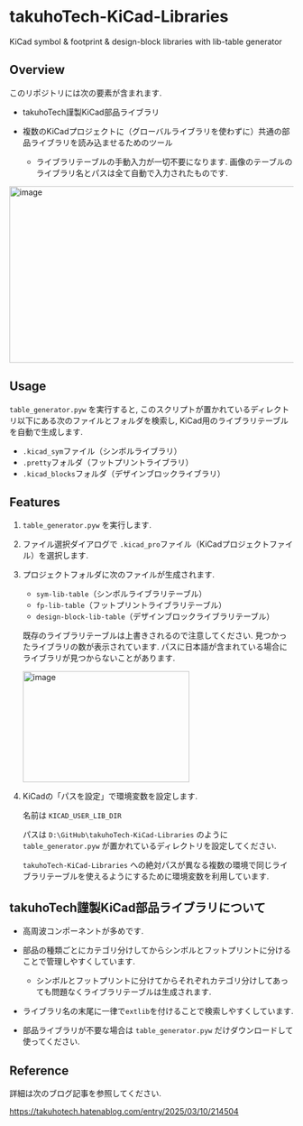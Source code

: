 # takuhoTech-KiCad-Libraries
KiCad symbol & footprint & design-block libraries with lib-table generator

## Overview
このリポジトリには次の要素が含まれます.
- takuhoTech謹製KiCad部品ライブラリ
- 複数のKiCadプロジェクトに（グローバルライブラリを使わずに）共通の部品ライブラリを読み込ませるためのツール
  
  - ライブラリテーブルの手動入力が一切不要になります. 画像のテーブルのライブラリ名とパスは全て自動で入力されたものです.

<img width="757" height="313" alt="image" src="https://github.com/user-attachments/assets/f7891152-8964-4a21-b111-2ebbee7cef40" />

## Usage
`table_generator.pyw` を実行すると, このスクリプトが置かれているディレクトリ以下にある次のファイルとフォルダを検索し, KiCad用のライブラリテーブルを自動で生成します.

- `.kicad_sym`ファイル（シンボルライブラリ）
- `.pretty`フォルダ（フットプリントライブラリ）
- `.kicad_blocks`フォルダ（デザインブロックライブラリ）

## Features
1. `table_generator.pyw` を実行します.
2. ファイル選択ダイアログで `.kicad_pro`ファイル（KiCadプロジェクトファイル）を選択します.
3. プロジェクトフォルダに次のファイルが生成されます.
   - `sym-lib-table`（シンボルライブラリテーブル）
   - `fp-lib-table`（フットプリントライブラリテーブル）
   - `design-block-lib-table`（デザインブロックライブラリテーブル）
   
   既存のライブラリテーブルは上書きされるので注意してください. 見つかったライブラリの数が表示されています.
   パスに日本語が含まれている場合にライブラリが見つからないことがあります.
   
   <img width="295" height="197" alt="image" src="https://github.com/user-attachments/assets/4ae793d1-303a-4c20-8e66-22eebcc3884e" />
   
5. KiCadの「パスを設定」で環境変数を設定します.
   
   名前は `KICAD_USER_LIB_DIR`
   
   パスは `D:\GitHub\takuhoTech-KiCad-Libraries` のように `table_generator.pyw` が置かれているディレクトリを設定してください.

   `takuhoTech-KiCad-Libraries` への絶対パスが異なる複数の環境で同じライブラリテーブルを使えるようにするために環境変数を利用しています.

## takuhoTech謹製KiCad部品ライブラリについて
- 高周波コンポーネントが多めです.
- 部品の種類ごとにカテゴリ分けしてからシンボルとフットプリントに分けることで管理しやすくしています.
  
  - シンボルとフットプリントに分けてからそれぞれカテゴリ分けしてあっても問題なくライブラリテーブルは生成されます.
- ライブラリ名の末尾に一律で`extlib`を付けることで検索しやすくしています.
- 部品ライブラリが不要な場合は `table_generator.pyw` だけダウンロードして使ってください.

## Reference
詳細は次のブログ記事を参照してください.

https://takuhotech.hatenablog.com/entry/2025/03/10/214504
